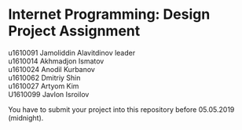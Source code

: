 # Internet Programming: Design Project Assignment

u1610091 Jamoliddin Alavitdinov leader</br>
u1610014 Akhmadjon Ismatov </br>
u1610024 Anodil Kurbanov  </br>
u1610062 Dmitriy Shin </br>
u1610027 Artyom Kim </br>
U1610099 Javlon Isroilov

You have to submit your project into this repository before 05.05.2019 (midnight).


